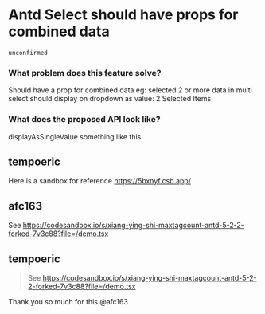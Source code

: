 # Antd Select should have props for combined data

`unconfirmed`

### What problem does this feature solve?

Should have a prop for combined data
eg: selected 2 or more data in multi select should display on dropdown as value: 2 Selected Items

### What does the proposed API look like?

displayAsSingleValue something like this

<!-- generated by ant-design-issue-helper. DO NOT REMOVE -->

## tempoeric

Here is a sandbox for reference https://5bxnyf.csb.app/

## afc163

See https://codesandbox.io/s/xiang-ying-shi-maxtagcount-antd-5-2-2-forked-7v3c88?file=/demo.tsx

## tempoeric

> See https://codesandbox.io/s/xiang-ying-shi-maxtagcount-antd-5-2-2-forked-7v3c88?file=/demo.tsx

Thank you so much for this @afc163
